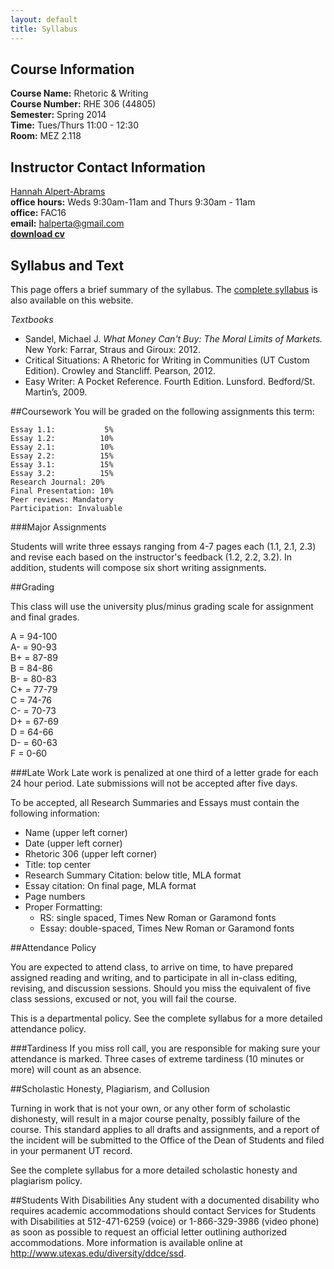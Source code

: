```yaml
---
layout: default
title: Syllabus
---
```


## Course Information

**Course Name:** Rhetoric & Writing  
**Course Number:** RHE 306 (44805)  
**Semester:** Spring 2014  
**Time:** Tues/Thurs 11:00 - 12:30  
**Room:** MEZ 2.118    


## Instructor Contact Information
[Hannah Alpert-Abrams](http://www.halperta.com)  
**office hours:** Weds 9:30am-11am and Thurs 9:30am - 11am  
**office:** FAC16  
**email:** halperta@gmail.com  
**[download cv](documents/alpertAbramsCV.pdf)** 

## Syllabus and Text

This page offers a brief summary of the syllabus. The [complete syllabus](documents/rhe306-syllabus.pdf) is also available on this website.

_Textbooks_

* Sandel, Michael J. *What Money Can't Buy: The Moral Limits of Markets.* New York: Farrar, Straus and Giroux: 2012.
* Critical Situations:  A Rhetoric for Writing in Communities (UT Custom Edition). Crowley and Stancliff. Pearson, 2012.
* Easy Writer:  A Pocket Reference. Fourth Edition.  Lunsford. Bedford/St. Martin’s, 2009.  

##Coursework
You will be graded on the following assignments this term:

	Essay 1.1:           5%   
	Essay 1.2:          10%    
	Essay 2.1:          10%   
	Essay 2.2:          15%  
	Essay 3.1:          15%  
	Essay 3.2:          15%  
	Research Journal: 20%  
	Final Presentation: 10%  
	Peer reviews: Mandatory  
	Participation: Invaluable  
	
###Major Assignments

Students will write three essays ranging from 4-7 pages each (1.1, 2.1, 2.3) and revise each based on the instructor's feedback (1.2, 2.2, 3.2). In addition, students will compose six short writing assignments.

##Grading

This class will use the university plus/minus grading scale for assignment and final grades. 

A	=	94-100  
A-	=	90-93  
B+	=	87-89  
B	=	84-86  
B-	=	80-83  
C+	=	77-79  
C	=	74-76  
C-	=	70-73  
D+	=	67-69  
D	=	64-66  
D-	=	60-63  
F	=	0-60  


###Late Work
Late work is penalized at one third of a letter grade for each 24 hour period. Late submissions will not be accepted after five days.

To be accepted, all Research Summaries and Essays must contain the following information:
* Name (upper left corner)  
* Date (upper left corner)  
* Rhetoric 306 (upper left corner)  
* Title: top center  
* Research Summary Citation: below title, MLA format  
* Essay citation: On final page, MLA format  
* Page numbers  
* Proper Formatting:  
	* RS: single spaced, Times New Roman or Garamond fonts
	* Essay: double-spaced, Times New Roman or Garamond fonts


##Attendance Policy

You are expected to attend class, to arrive on time, to have prepared assigned reading and writing, and to participate in all in-class editing, revising, and discussion sessions. Should you miss the equivalent of five class sessions, excused or not, you will fail the course. 

This is a departmental policy. See the complete syllabus for a more detailed attendance policy.

###Tardiness
If you miss roll call, you are responsible for making sure your attendance is marked. Three cases of extreme tardiness (10 minutes or more) will count as an absence.

##Scholastic Honesty, Plagiarism, and Collusion

Turning in work that is not your own, or any other form of scholastic dishonesty, will result in a major course penalty, possibly failure of the course. This standard applies to all drafts and assignments, and a report of the incident will be submitted to the Office of the Dean of Students and filed in your permanent UT record.

See the complete syllabus for a more detailed scholastic honesty and plagiarism policy.

##Students With Disabilities
Any student with a documented disability who requires academic accommodations should contact Services for Students with Disabilities at 512-471-6259 (voice) or 1-866-329-3986 (video phone) as soon as possible to request an official letter outlining authorized accommodations. More information is available online at http://www.utexas.edu/diversity/ddce/ssd.
































